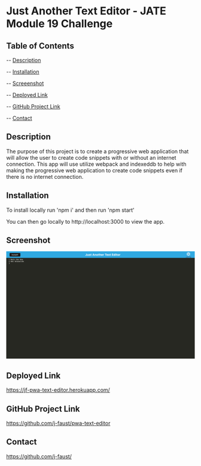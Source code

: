# Just Another Text Editor - JATE Module 19 Challenge

## Table of Contents

-- [Description](#description)

-- [Installation](#installation)

-- [Screeenshot](#screenshot)

-- [Deployed Link](#deployed-link)

-- [GitHub Project Link](#github-project-link)

-- [Contact](#contact)

## Description

The purpose of this project is to create a progressive web application that will allow the user to create code snippets with or without an internet connection.  This app will use utilize webpack and indexeddb to help with making the progressive web application to create code snippets even if there is no internet connection.  


## Installation

To install locally run 'npm i' and then run 'npm start' 

You can then go locally to http://localhost:3000 to view the app.

## Screenshot

![PWA Screenshot](./img/pwa-screenshot1.png)


## Deployed Link

https://jf-pwa-text-editor.herokuapp.com/

## GitHub Project Link

https://github.com/j-faust/pwa-text-editor

## Contact

https://github.com/j-faust/